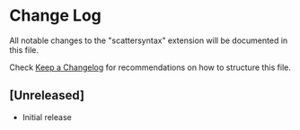 # Change Log

All notable changes to the "scattersyntax" extension will be documented in this file.

Check [Keep a Changelog](http://keepachangelog.com/) for recommendations on how to structure this file.

## [Unreleased]

- Initial release